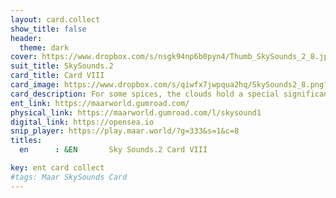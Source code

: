 ```yaml
---
layout: card.collect
show_title: false
header:
  theme: dark
cover: https://www.dropbox.com/s/nsgk94np6b0pyn4/Thumb_SkySounds_2_8.jpg?raw=1
suit_title: SkySounds.2
card_title: Card VIII
card_image: https://www.dropbox.com/s/qiwfx7jwpqua2hq/SkySounds2_8.png?raw=1
card_description: For some spices, the clouds hold a special significance. They are not just a visual spectacle, but also a physical sensation. To feel the tension in the clouds is to connect with the energy of the sky, to sense the electricity and potential of a coming storm. It is a reminder that the natural world is not just something to be observed, but something to be experienced. To touch the clouds is to connect with the raw power of the sky, to feel the force that shapes the land and the weather. It is to recognize that the natural world is not just something to be appreciated, but also something to be revered, for it holds the power to shape our world and our lives.
ent_link: https://maarworld.gumroad.com/
physical_link: https://maarworld.gumroad.com/l/skysound1
digital_link: https://opensea.io
snip_player: https://play.maar.world/?g=333&s=1&c=8
titles:
  en      : &EN       Sky Sounds.2 Card VIII

key: ent card collect
#tags: Maar SkySounds Card
---
```

